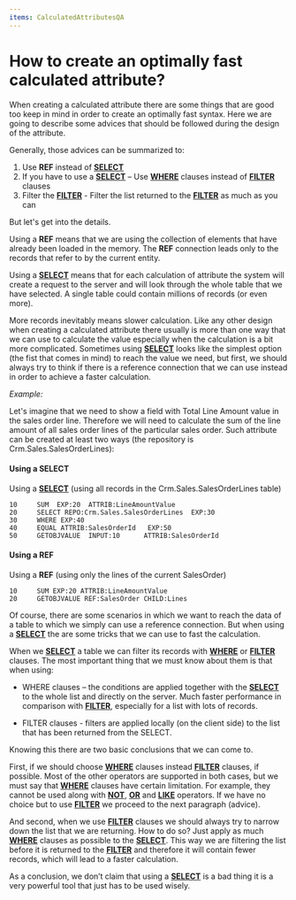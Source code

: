 ```yaml
---
items: CalculatedAttributesQA
---
```


# How to create an optimally fast calculated attribute?

When creating a calculated attribute there are some things that are good too keep in mind in order to create an optimally fast syntax. Here we are going to describe some advices that should be followed during the design of the attribute.

Generally, those advices can be summarized to:

1.  Use **REF** instead of **[SELECT](https://docs.erp.net/tech/advanced/calculated-attributes/operators/select.html)**
2.  If you have to use a **[SELECT](https://docs.erp.net/tech/advanced/calculated-attributes/operators/select.html)** – Use **[WHERE](https://docs.erp.net/tech/advanced/calculated-attributes/operators/where.html)** clauses instead of **[FILTER](https://docs.erp.net/tech/advanced/calculated-attributes/operators/filter.html)** clauses
3.  Filter the **[FILTER](https://docs.erp.net/tech/advanced/calculated-attributes/operators/filter.html)** - Filter the list returned to the **[FILTER](https://docs.erp.net/tech/advanced/calculated-attributes/operators/filter.html)** as much as you can


But let's get into the details. 

Using a **REF** means that we are using the collection of elements that have  already been loaded in the memory. The **REF** connection leads only to the records that refer to by the current entity.

Using a **[SELECT](https://docs.erp.net/tech/advanced/calculated-attributes/operators/select.html)** means that for each calculation of attribute the system will create a request to the server and will look through the whole table that we have selected. A single table could contain millions of records  (or even more). 

More records inevitably means slower calculation. Like any other design when creating a calculated attribute there usually is more than one way that we can use to calculate the  value especially when the calculation is a bit more complicated. Sometimes using **[SELECT](https://docs.erp.net/tech/advanced/calculated-attributes/operators/select.html)** looks like the simplest option (the fist that comes in mind) to reach the value we need, but first, we should always try to think if there is a reference connection that we can use instead in order to achieve a faster calculation.

*Example:*

Let's imagine that we need to show a field with Total Line Amount value in the sales order line. Therefore we will need to calculate the sum of the line amount of all sales order lines of the particular sales order. Such attribute can be created at least two ways (the repository is Crm.Sales.SalesOrderLines):

#### Using a SELECT

Using a **[SELECT](https://docs.erp.net/tech/advanced/calculated-attributes/operators/select.html)** (using all records in the Crm.Sales.SalesOrderLines table)

```
10     SUM  EXP:20  ATTRIB:LineAmountValue                            
20     SELECT REPO:Crm.Sales.SalesOrderLines  EXP:30             
30     WHERE EXP:40                                      
40     EQUAL ATTRIB:SalesOrderId   EXP:50                
50     GETOBJVALUE  INPUT:10      ATTRIB:SalesOrderId          
```

#### Using a REF

Using a **REF** (using only the lines of the current SalesOrder)

```
10     SUM EXP:20 ATTRIB:LineAmountValue                    
20     GETOBJVALUE REF:SalesOrder CHILD:Lines           
```

Of course, there are some scenarios in which we want to reach the data of a table to which we simply can use a reference connection. But when using a **[SELECT](https://docs.erp.net/tech/advanced/calculated-attributes/operators/select.html)** the are some tricks that we can use to fast the calculation. 

When we **[SELECT](https://docs.erp.net/tech/advanced/calculated-attributes/operators/select.html)** a table we can filter its records with **[WHERE](https://docs.erp.net/tech/advanced/calculated-attributes/operators/where.html)** or **[FILTER](https://docs.erp.net/tech/advanced/calculated-attributes/operators/filter.html)** clauses. The most important thing that we must know about them is that when using:

- WHERE clauses – the conditions are applied together with the **[SELECT](https://docs.erp.net/tech/advanced/calculated-attributes/operators/select.html)** to the  whole list and directly on the server. Much faster performance in  comparison with **[FILTER](https://docs.erp.net/tech/advanced/calculated-attributes/operators/filter.html)**, especially for a list with lots of records.

-  FILTER clauses - filters are applied locally (on the client side) to the list that has been returned from the SELECT. 


Knowing this there are two basic conclusions that we can come to.

First, if we should choose **[WHERE](https://docs.erp.net/tech/advanced/calculated-attributes/operators/where.html)** clauses instead **[FILTER](https://docs.erp.net/tech/advanced/calculated-attributes/operators/filter.html)** clauses, if possible. Most of the other operators are supported in both cases, but we must say that **[WHERE](https://docs.erp.net/tech/advanced/calculated-attributes/operators/where.html)** clauses have certain limitation. For example, they cannot be used along with **[NOT](https://docs.erp.net/tech/advanced/calculated-attributes/operators/not.html)**, **[OR](https://docs.erp.net/tech/advanced/calculated-attributes/operators/or.html)** and **[LIKE](https://docs.erp.net/tech/advanced/calculated-attributes/operators/like.html)** operators. If we have no choice but to use **[FILTER](https://docs.erp.net/tech/advanced/calculated-attributes/operators/filter.html)** we proceed to the next paragraph (advice).

And second, when we use **[FILTER](https://docs.erp.net/tech/advanced/calculated-attributes/operators/filter.html)** clauses we should always try to narrow down the list that we are returning. How to do so? Just apply as much **[WHERE](https://docs.erp.net/tech/advanced/calculated-attributes/operators/where.html)** clauses as possible to the **[SELECT](https://docs.erp.net/tech/advanced/calculated-attributes/operators/select.html)**. This way we are filtering the list before it is returned to the **[FILTER](https://docs.erp.net/tech/advanced/calculated-attributes/operators/filter.html)** and therefore it will contain fewer records, which will lead to a faster calculation.

As a conclusion, we don’t claim that using a **[SELECT](https://docs.erp.net/tech/advanced/calculated-attributes/operators/select.html)** is a bad thing it is a very powerful tool that just has to be used wisely.
